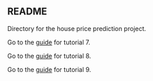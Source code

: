 ## README

Directory for the house price prediction project.

Go to the <a rel="guide" href="https://asds-tcd.github.io/StatsI_Fall2022/tutorials/house_price_project/tutorial07.html">guide</a> for tutorial 7.

Go to the <a rel="guide" href="https://asds-tcd.github.io/StatsI_Fall2022/tutorials/house_price_project/tutorial08.html">guide</a> for tutorial 8.

Go to the <a rel="guide" href="https://asds-tcd.github.io/StatsI_Fall2022/tutorials/house_price_project/tutorial09.html">guide</a> for tutorial 9.